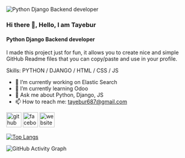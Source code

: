 ![Python Django Backend developer](https://media-exp1.licdn.com/dms/image/C5603AQGKYQ61LHrTZg/profile-displayphoto-shrink_800_800/0/1638877154887?e=1644451200&v=beta&t=XooTubf21BtzU5yYifL7zPonxQg7FHVyzN6uFycpmZ0)
### Hi there 👋, Hello, I am Tayebur
#### Python Django Backend developer


I made this project just for fun, it allows you to create nice and simple GitHub Readme files that you can copy/paste and use in your profile.

Skills: PYTHON / DJANGO / HTML / CSS / JS

- 🔭 I’m currently working on Elastic Search 
- 🌱 I’m currently learning Odoo 
- 💬 Ask me about Python, Django, JS 
- 📫 How to reach me: tayebur687@gmail.com 


[<img src='https://cdn.jsdelivr.net/npm/simple-icons@3.0.1/icons/github.svg' alt='github' height='40'>](https://github.com/TayeburAH)  [<img src='https://cdn.jsdelivr.net/npm/simple-icons@3.0.1/icons/facebook.svg' alt='facebook' height='40'>](https://www.facebook.com/takib.ahmed.1)  [<img src='https://cdn.jsdelivr.net/npm/simple-icons@3.0.1/icons/icloud.svg' alt='website' height='40'>](https://tayebur-portfolio.herokuapp.com/portfolio)  

[![Top Langs](https://github-readme-stats.vercel.app/api/top-langs/?username=TayeburAH)](https://github.com/anuraghazra/github-readme-stats)

![GitHub Activity Graph](https://activity-graph.herokuapp.com/graph?username=TayeburAH)  

